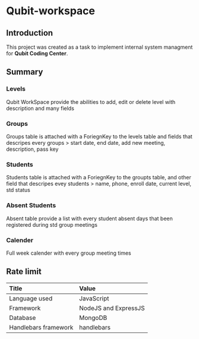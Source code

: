 # Qubit-workspace

## Introduction
This project was created as a task to implement internal system managment for **Qubit Coding Center**.

## Summary
### Levels
Qubit WorkSpace provide the abilities to add, edit or delete level with description and many fields
### Groups
Groups table is attached with a ForiegnKey to the levels table and fields that descripes every groups
    > start date, end date, add new meeting, description, pass key 
### Students
Students table is attached with a ForiegnKey to the groupts table, and other field that descripes evey students
    > name, phone, enroll date, current level, std status
### Absent Students
Absent table provide a list with every student absent days that been registered during std group meetings
### Calender
Full week calender with every group meeting times

## Rate limit
| Title | Value |
| :--- | :--- |
| Language used         | JavaScript
| Framework             | NodeJS and ExpressJS
| Database              | MongoDB
| Handlebars framework  | handlebars